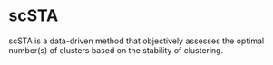 # scSTA
scSTA is a data-driven method that objectively assesses the optimal number(s) of clusters based on the stability of clustering.
